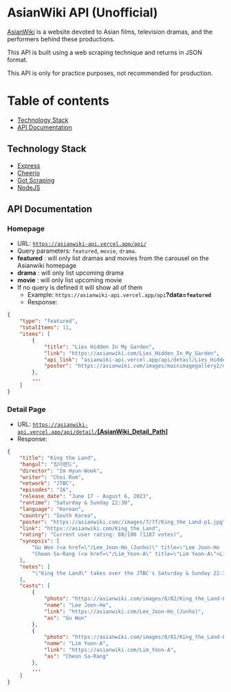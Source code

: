# AsianWiki API (Unofficial)

[AsianWiki](https://asianwiki.com) is a website devoted to Asian films, television dramas, and the performers behind these productions.

This API is built using a web scraping technique and returns in JSON format.

This API is only for practice purposes, not recommended for production.

# Table of contents

- [Technology Stack](#technology-stact)
- [API Documentation](#api-documentation)

## Technology Stack

- [Express](https://expressjs.com/)
- [Cheerio](https://www.npmjs.com/package/cheerio)
- [Got Scraping](https://www.npmjs.com/package/got-scraping)
- [NodeJS](https://nodejs.org/en)

## API Documentation

### Homepage

- URL: [`https://asianwiki-api.vercel.app/api/`](https://asianwiki-api.vercel.app/api/)
- Query parameters: `featured`, `movie`, `drama`.
- **featured** : will only list dramas and movies from the carousel on the Asianwiki homepage
- **drama** : will only list upcoming drama
- **movie** : will only list upcoming movie
- If no query is defined it will show all of them 
    - Example: `https://asianwiki-api.vercel.app/api`**?data=`featured`**
    - Response:
```json
{
    "type": "featured",
    "totalItems": 11,
    "items": [
        {
            "title": "Lies Hidden In My Garden",
            "link": "https://asianwiki.com/Lies_Hidden_In_My_Garden",
            "api_link": "asianwiki-api.vercel.app/api/detail/Lies_Hidden_In_My_Garden",
            "poster": "https://asianwiki.com/images/mainimagegallery2/mgimages/Lies Hidden In My Garden-F1.jpg"
        },
        ...
    ]
}

```

### Detail Page

- URL: [`https://asianwiki-api.vercel.app/api/detail/`**[AsianWiki_Detail_Path]**](https://asianwiki-api.vercel.app/api/detail/King_the_Land)
- Response:

```json
{
    "title": "King the Land",
    "hangul": "킹더랜드",
    "director": "Im Hyun-Wook",
    "writer": "Choi Rom",
    "network": "JTBC",
    "episodes": "16",
    "release_date": "June 17 - August 6, 2023",
    "runtime": "Saturday & Sunday 22:30",
    "language": "Korean",
    "country": "South Korea",
    "poster": "https://asianwiki.com//images/7/7f/King_the_Land-p1.jpg",
    "link": "https://asianwiki.com/King_the_Land",
    "rating": "Current user rating: 88/100 (1187 votes)",
    "synopsis": [
        "Gu Won (<a href=\"/Lee_Joon-Ho_(Junho)\" title=\"Lee Joon-Ho (Junho)\">Lee Joon-Ho</a>) is a son from a chaebol family. His family owns and runs the King Group. He is then thrown into an inheritance war over the King Group. Gu Won is a smart, elegant, and chic young man, but he is not very good with dating. He is unable to resist a fake smile.",
        "Cheon Sa-Rang (<a href=\"/Lim_Yoon-A\" title=\"Lim Yoon-A\">Lim Yoon-A</a>) has a bright personality, with a smiling face. She begins to work at the King Hotel, that was the backdrop for some of her happiest memories from her childhood. While working at the hotel, she faces various difficulties. She also grows as a person. Gu Won and Cheon Sa-Rang meet and a romantic relationship develops."
    ],
    "notes": [
        "\"King the Land\" takes over the JTBC's Saturday & Sunday 22:30 time slot previously occupied by \"Doctor Cha\" and followed by \"Behind Your Touch\" on August 12, 2023."
    ],
    "casts": [
        {
            "photo": "https://asianwiki.com/images/8/82/King_the_Land-Lee_Joon-Ho.jpg",
            "name": "Lee Joon-Ho",
            "link": "https://asianwiki.com/Lee_Joon-Ho_(Junho)",
            "as": "Gu Won"
        },
        {
            "photo": "https://asianwiki.com/images/8/81/King_the_Land-Lim_Yoon-A.jpg",
            "name": "Lim Yoon-A",
            "link": "https://asianwiki.com/Lim_Yoon-A",
            "as": "Cheon Sa-Rang"
        },
        ...
    ]
}
```